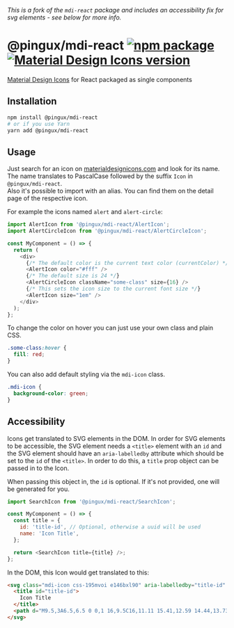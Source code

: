 _This is a fork of the `mdi-react` package and includes an accessibility fix for svg elements - see below for more info._

# @pingux/mdi-react [![npm package](https://img.shields.io/npm/v/@pingux/mdi-react.svg?style=flat-square)](https://npmjs.org/package/@pingux/mdi-react) [![Material Design Icons version](https://img.shields.io/badge/mdi-v7.2.96-blue.svg?style=flat-square)](https://materialdesignicons.com)
[Material Design Icons](https://materialdesignicons.com) for React packaged as single components

## Installation

```bash
npm install @pingux/mdi-react
# or if you use Yarn
yarn add @pingux/mdi-react
```
## Usage

Just search for an icon on [materialdesignicons.com](https://materialdesignicons.com) and look for its name.  
The name translates to PascalCase followed by the suffix `Icon` in `@pingux/mdi-react`.  
Also it's possible to import with an alias. You can find them on the detail page of the respective icon.

For example the icons named `alert` and `alert-circle`:

```javascript
import AlertIcon from '@pingux/mdi-react/AlertIcon';
import AlertCircleIcon from '@pingux/mdi-react/AlertCircleIcon';

const MyComponent = () => {
  return (
    <div>
      {/* The default color is the current text color (currentColor) */}
      <AlertIcon color="#fff" />
      {/* The default size is 24 */}
      <AlertCircleIcon className="some-class" size={16} />
      {/* This sets the icon size to the current font size */}
      <AlertIcon size="1em" />
    </div>
  );
};
```

To change the color on hover you can just use your own class and plain CSS.

```css
.some-class:hover {
  fill: red;
}
```

You can also add default styling via the `mdi-icon` class.

```css
.mdi-icon {
  background-color: green;
}
```

## Accessibility 

Icons get translated to SVG elements in the DOM. In order for SVG elements to be accessible, the SVG element needs a `<title>` element with an `id` and the SVG element should have an `aria-labelledby` attribute which should be set to the `id` of the `<title>`. In order to do this, a `title` prop object can be passed in to the Icon.

When passing this object in, the `id` is optional. If it's not provided, one will be generated for you.

```javascript
import SearchIcon from '@pingux/mdi-react/SearchIcon';

const MyComponent = () => {
  const title = {
    id: 'title-id', // Optional, otherwise a uuid will be used
    name: 'Icon Title',
  };

  return <SearchIcon title={title} />;
};
```

In the DOM, this Icon would get translated to this:

```html
<svg class="mdi-icon css-195mvoi e146bxl90" aria-labelledby="title-id" width="24" height="24" fill="currentColor" viewBox="0 0 24 24">
  <title id="title-id">
    Icon Title
  </title>
  <path d="M9.5,3A6.5,6.5 0 0,1 16,9.5C16,11.11 15.41,12.59 14.44,13.73L14.71,14H15.5L20.5,19L19,20.5L14,15.5V14.71L13.73,14.44C12.59,15.41 11.11,16 9.5,16A6.5,6.5 0 0,1 3,9.5A6.5,6.5 0 0,1 9.5,3M9.5,5C7,5 5,7 5,9.5C5,12 7,14 9.5,14C12,14 14,12 14,9.5C14,7 12,5 9.5,5Z"></path>
</svg>
```
